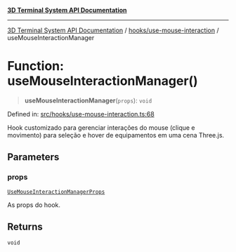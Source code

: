 [**3D Terminal System API Documentation**](../../../README.md)

***

[3D Terminal System API Documentation](../../../README.md) / [hooks/use-mouse-interaction](../README.md) / useMouseInteractionManager

# Function: useMouseInteractionManager()

> **useMouseInteractionManager**(`props`): `void`

Defined in: [src/hooks/use-mouse-interaction.ts:68](https://github.com/Dicommunitas/ThreeJS_Terminal_3D/blob/5b477f54175762d5c4c643839351148d429f45bb/src/hooks/use-mouse-interaction.ts#L68)

Hook customizado para gerenciar interações do mouse (clique e movimento)
para seleção e hover de equipamentos em uma cena Three.js.

## Parameters

### props

[`UseMouseInteractionManagerProps`](../interfaces/UseMouseInteractionManagerProps.md)

As props do hook.

## Returns

`void`
